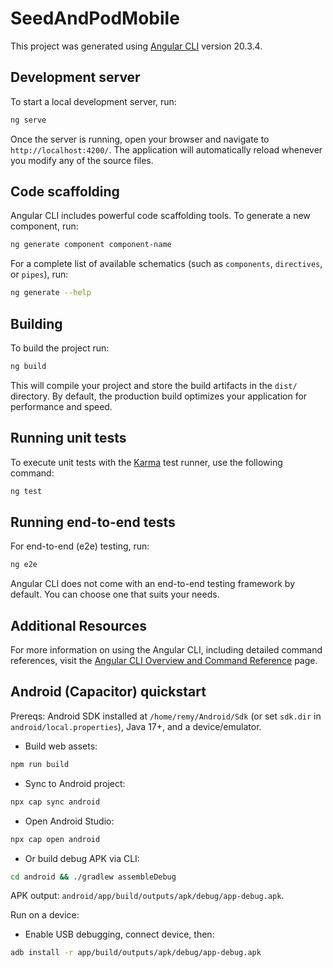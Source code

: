 # SeedAndPodMobile

This project was generated using [Angular CLI](https://github.com/angular/angular-cli) version 20.3.4.

## Development server

To start a local development server, run:

```bash
ng serve
```

Once the server is running, open your browser and navigate to `http://localhost:4200/`. The application will automatically reload whenever you modify any of the source files.

## Code scaffolding

Angular CLI includes powerful code scaffolding tools. To generate a new component, run:

```bash
ng generate component component-name
```

For a complete list of available schematics (such as `components`, `directives`, or `pipes`), run:

```bash
ng generate --help
```

## Building

To build the project run:

```bash
ng build
```

This will compile your project and store the build artifacts in the `dist/` directory. By default, the production build optimizes your application for performance and speed.

## Running unit tests

To execute unit tests with the [Karma](https://karma-runner.github.io) test runner, use the following command:

```bash
ng test
```

## Running end-to-end tests

For end-to-end (e2e) testing, run:

```bash
ng e2e
```

Angular CLI does not come with an end-to-end testing framework by default. You can choose one that suits your needs.

## Additional Resources

For more information on using the Angular CLI, including detailed command references, visit the [Angular CLI Overview and Command Reference](https://angular.dev/tools/cli) page.

## Android (Capacitor) quickstart

Prereqs: Android SDK installed at `/home/remy/Android/Sdk` (or set `sdk.dir` in `android/local.properties`), Java 17+, and a device/emulator.

- Build web assets:

```bash
npm run build
```

- Sync to Android project:

```bash
npx cap sync android
```

- Open Android Studio:

```bash
npx cap open android
```

- Or build debug APK via CLI:

```bash
cd android && ./gradlew assembleDebug
```

APK output: `android/app/build/outputs/apk/debug/app-debug.apk`.

Run on a device:
- Enable USB debugging, connect device, then:

```bash
adb install -r app/build/outputs/apk/debug/app-debug.apk
```
